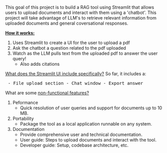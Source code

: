 This goal of this project is to build a RAG tool using Streamlit that allows users to upload documents and interact with them using a 'chatbot'. This project will take advantage of LLM's to retrieve relevant information from uploaded documents and general coversational responses.

<u><b>How it works:</b></u>
1. Uses Streamlit to create a UI for the user to upload a pdf
2. Ask the chatbot a question related to the pdf uploaded
3. Watch as the LLM pulls text from the uploaded pdf to answer the user query!
	- Also adds citations

<u>What does the Streamlit UI include specifically?</u>
	So far, it includes a:
	<pre>
	- File upload section
	- Chat window
	- Export answer
	</pre>

What are some <u>non-functional features?</u>
1. Peformance
	- Quick resolution of user queries and support for documents up to 10 MB.
2. Portability
	- Package the tool as a local application runnable on any system. 
3. Documentation
	- Provide comprehensive user and technical documentation. 
	- User guide: Steps to upload documents and interact with the tool.
	- Developer guide: Setup, codebase architecture, etc. 

